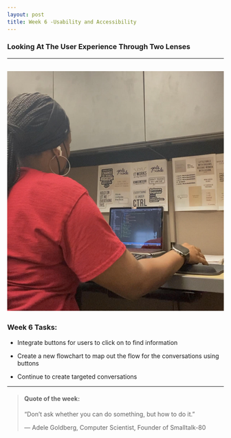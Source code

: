 ```yaml
---
layout: post
title: Week 6 -Usability and Accessibility
---
```


### Looking At The User Experience Through Two Lenses

----

![uapwkfive1](/images/uapwkfive1.jpg)
----

### Week 6 Tasks:

- Integrate buttons for users to click on to find information

- Create a new flowchart to map out the flow for the conversations using buttons 

- Continue to create targeted conversations

----

> #### Quote of the week:
> “Don’t ask whether you can do something, but how to do it.”
>
> — Adele Goldberg, Computer Scientist, Founder of Smalltalk-80
